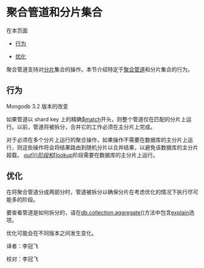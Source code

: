 # [ ](#)聚合管道和分片集合

[]()

[]()

在本页面

*   [行为](#behavior)

*   [优化](#optimization)

聚合管道支持对[分片]()集合的操作。本节介绍特定于[聚合管道](../Aggregation-Pipeline.md)和分片集合的行为。

[]()

## <span id="behavior">行为</span>

Mongodb 3.2 版本的改变

如果管道以 shard key 上的精确[$match]()开头，则整个管道仅在匹配的分片上运行。以前，管道将被拆分，合并它的工作必须在主分片上完成。

对于必须在多个分片上运行的聚合操作，如果操作不需要在数据库的主分片上运行，则这些操作将会将结果路由到随机分片以合并结果，以避免该数据库的主分片超载。 [$out]()阶段和[$lookup]()阶段需要在数据库的主分片上运行。

[]()

## <span id="optimization">优化</span>

在将聚合管道分成两部分时，管道被拆分以确保分片在考虑优化的情况下执行尽可能多的阶段。

要查看管道是如何拆分的，请在[db.collection.aggregate()]()方法中包含[explain]()选项。

优化可能会在不同版本之间发生变化。



译者：李冠飞

校对：李冠飞